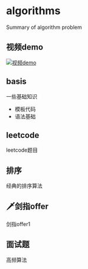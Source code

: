 # algorithms

Summary of algorithm problem

## 视频demo




[![视频demo]()](https://github.com/yanzhenxing123/algorithms/assets/61019432/0bac3844-392c-4c48-a50d-9d7defacf3fe?autoplay=1)


## basis

一些基础知识

+ 模板代码
+ 语法基础


## leetcode

leetcode题目

## 排序

经典的排序算法

## 🗡剑指offer

剑指offer1

## 面试题

高频算法

